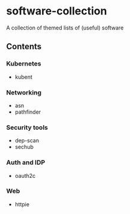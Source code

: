 # software-collection

A collection of themed lists of (useful) software

## Contents

### Kubernetes

- kubent

### Networking

- asn
- pathfinder

### Security tools

- dep-scan
- sechub

### Auth and IDP

- oauth2c

### Web

- httpie
